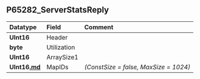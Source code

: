 ## P65282\_ServerStatsReply ##
| **Datatype** | **Field** | **Comment** |
|:-------------|:----------|:------------|
| **UInt16** | Header |  |
| **byte** | Utilization |  |
| **UInt16** | ArraySize1 |  |
| **UInt16[.md](.md)** | MapIDs | _(ConstSize = false, MaxSize = 1024)_ |